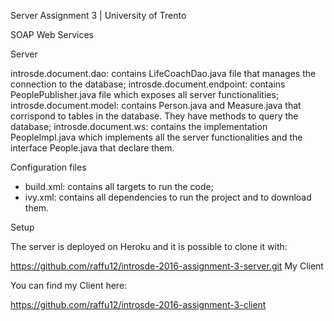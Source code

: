 Server Assignment 3 | University of Trento

SOAP Web Services

Server

introsde.document.dao: contains LifeCoachDao.java file that manages the connection to the database;
introsde.document.endpoint: contains PeoplePublisher.java file which exposes all server functionalities;
introsde.document.model: contains Person.java and Measure.java that corrispond to tables in the database. They have methods to query the database;
introsde.document.ws: contains the implementation PeopleImpl.java which implements all the server functionalities and the interface People.java that declare them.

Configuration files

- build.xml: contains all targets to run the code;
- ivy.xml: contains all dependencies to run the project and to download them.

Setup

The server is deployed on Heroku and it is possible to clone it with:

https://github.com/raffu12/introsde-2016-assignment-3-server.git
My Client

You can find my Client here:

https://github.com/raffu12/introsde-2016-assignment-3-client